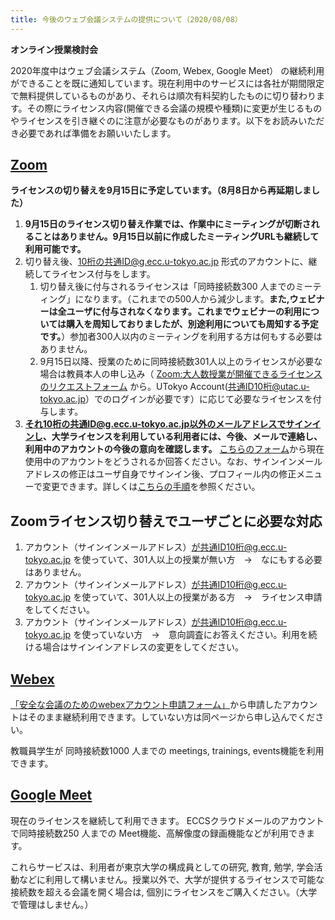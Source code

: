 ```yaml
---
title: 今後のウェブ会議システムの提供について（2020/08/08）
---
```

**オンライン授業検討会**

2020年度中はウェブ会議システム（Zoom, Webex, Google Meet） の継続利用ができることを既に通知しています。現在利用中のサービスには各社が期間限定で無料提供しているものがあり、それらは順次有料契約したものに切り替わります。その際にライセンス内容(開催できる会議の規模や種類)に変更が生じるものやライセンスを引き継ぐのに注意が必要なものがあります。以下をお読みいただき必要であれば準備をお願いいたします。

## [Zoom](https://utelecon.github.io/zoom/)

**ライセンスの切り替えを9月15日に予定しています。（8月8日から再延期しました）**

1. **9月15日のライセンス切り替え作業では、作業中にミーティングが切断されることはありません。9月15日以前に作成したミーティングURLも継続して利用可能です。**
1. 切り替え後、10桁の共通ID@g.ecc.u-tokyo.ac.jp 形式のアカウントに、継続してライセンス付与をします。
	1. 切り替え後に付与されるライセンスは「同時接続数300 人までのミーティング」になります。（これまでの500人から減少します。**また,ウェビナーは全ユーザに付与されなくなります。これまでウェビナーの利用については購入を周知しておりましたが、別途利用についても周知する予定です。**）参加者300人以内のミーティングを利用する方は何もする必要はありません。
	1. 9月15日以降、授業のために同時接続数301人以上のライセンスが必要な場合は教員本人の申し込み（ [Zoom:大人数授業が開催できるライセンスのリクエストフォーム](https://forms.office.com/Pages/ResponsePage.aspx?id=T6978HAr10eaAgh1yvlMhHUY5ws7h1xGr9koV-KGC8RUMjNZQTZJWThKUFo1MFBNVzNCRFlTVUQ2SS4u) から。UTokyo Account(共通ID10桁@utac.u-tokyo.ac.jp）でのログインが必要です）に応じて必要なライセンスを付与します。
1. **それ10桁の共通ID@g.ecc.u-tokyo.ac.jp以外のメールアドレスでサインインし、大学ライセンスを利用している利用者には、今後、メールで連絡し、利用中のアカウントの今後の意向を確認します。** [こちらのフォーム](https://forms.office.com/Pages/ResponsePage.aspx?id=T6978HAr10eaAgh1yvlMhHUY5ws7h1xGr9koV-KGC8RUOU9DSTBaT0kxTTkzQkNFWDU0QUNGRzBHTC4u)から現在使用中のアカウントをどうされるか回答ください。なお、サインインメールアドレスの修正はユーザ自身でサインイン後、プロフィール内の修正メニューで変更できます。詳しくは[こちらの手順](zoom-address)を参照ください。

## Zoomライセンス切り替えでユーザごとに必要な対応

1. アカウント（サインインメールアドレス）が共通ID10桁@g.ecc.u-tokyo.ac.jp を使っていて、301人以上の授業が無い方　→　なにもする必要はありません。
1. アカウント（サインインメールアドレス）が共通ID10桁@g.ecc.u-tokyo.ac.jp を使っていて、301人以上の授業がある方　→　ライセンス申請をしてください。
1. アカウント（サインインメールアドレス）が共通ID10桁@g.ecc.u-tokyo.ac.jp を使っていない方　→　意向調査にお答えください。利用を続ける場合はサインインアドレスの変更をしてください。

## [Webex](https://utelecon.github.io/webex/)

[「安全な会議のためのwebexアカウント申請フォーム」](https://forms.office.com/Pages/ResponsePage.aspx?id=T6978HAr10eaAgh1yvlMhHUY5ws7h1xGr9koV-KGC8RUMUhVRzlRODBIRkczUUpYVlZTM1lRU1kzNy4u)から申請したアカウントはそのまま継続利用できます。していない方は同ページから申し込んでください。

教職員学生が 同時接続数1000 人までの meetings, trainings, events機能を利用できます。

## [Google Meet](https://utelecon.github.io/google_hangouts_meet/)

現在のライセンスを継続して利用できます。 ECCSクラウドメールのアカウントで同時接続数250 人までの Meet機能、高解像度の録画機能などが利用できます。

これらサービスは、利用者が東京大学の構成員としての研究, 教育, 勉学, 学会活動などに利用して構いません。授業以外で、大学が提供するライセンスで可能な接続数を超える会議を開く場合は, 個別にライセンスをご購入ください。（大学で管理はしません。）
